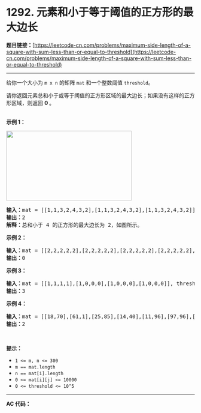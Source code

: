 # 1292. 元素和小于等于阈值的正方形的最大边长

**题目链接：**[https://leetcode-cn.com/problems/maximum-side-length-of-a-square-with-sum-less-than-or-equal-to-threshold](https://leetcode-cn.com/problems/maximum-side-length-of-a-square-with-sum-less-than-or-equal-to-threshold)

---

<div class="content__1Y2H">
 <div class="notranslate">
  <p>给你一个大小为&nbsp;<code>m x n</code>&nbsp;的矩阵&nbsp;<code>mat</code>&nbsp;和一个整数阈值&nbsp;<code>threshold</code>。</p> 
  <p>请你返回元素总和小于或等于阈值的正方形区域的最大边长；如果没有这样的正方形区域，则返回 <strong>0&nbsp;</strong>。<br> &nbsp;</p> 
  <p><strong>示例 1：</strong></p> 
  <p><img style="height: 186px; width: 335px;" src="https://assets.leetcode-cn.com/aliyun-lc-upload/uploads/2019/12/15/e1.png" alt=""></p> 
  <pre class="language-text"><strong>输入：</strong>mat = [[1,1,3,2,4,3,2],[1,1,3,2,4,3,2],[1,1,3,2,4,3,2]], threshold = 4
<strong>输出：</strong>2
<strong>解释：</strong>总和小于 4 的正方形的最大边长为 2，如图所示。
</pre> 
  <p><strong>示例 2：</strong></p> 
  <pre class="language-text"><strong>输入：</strong>mat = [[2,2,2,2,2],[2,2,2,2,2],[2,2,2,2,2],[2,2,2,2,2],[2,2,2,2,2]], threshold = 1
<strong>输出：</strong>0
</pre> 
  <p><strong>示例 3：</strong></p> 
  <pre class="language-text"><strong>输入：</strong>mat = [[1,1,1,1],[1,0,0,0],[1,0,0,0],[1,0,0,0]], threshold = 6
<strong>输出：</strong>3
</pre> 
  <p><strong>示例 4：</strong></p> 
  <pre class="language-text"><strong>输入：</strong>mat = [[18,70],[61,1],[25,85],[14,40],[11,96],[97,96],[63,45]], threshold = 40184
<strong>输出：</strong>2
</pre> 
  <p>&nbsp;</p> 
  <p><strong>提示：</strong></p> 
  <ul> 
   <li><code>1 &lt;= m, n &lt;= 300</code></li> 
   <li><code>m == mat.length</code></li> 
   <li><code>n == mat[i].length</code></li> 
   <li><code>0 &lt;= mat[i][j] &lt;= 10000</code></li> 
   <li><code>0 &lt;= threshold&nbsp;&lt;= 10^5</code></li> 
  </ul> 
 </div>
</div>

---

**AC 代码：**

```java

```